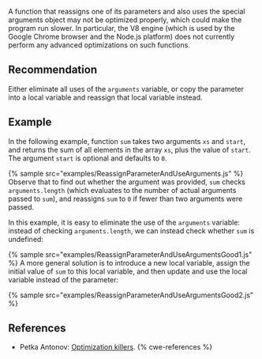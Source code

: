 A function that reassigns one of its parameters and also uses the special arguments object may not be optimized properly, which could make the program run slower. In particular, the V8 engine (which is used by the Google Chrome browser and the Node.js platform) does not currently perform any advanced optimizations on such functions.


## Recommendation
Either eliminate all uses of the `arguments` variable, or copy the parameter into a local variable and reassign that local variable instead.


## Example
In the following example, function `sum` takes two arguments `xs` and `start`, and returns the sum of all elements in the array `xs`, plus the value of `start`. The argument `start` is optional and defaults to `0`.

{% sample src="examples/ReassignParameterAndUseArguments.js" %}
Observe that to find out whether the argument was provided, `sum` checks `arguments.length` (which evaluates to the number of actual arguments passed to `sum`), and reassigns `sum` to `0` if fewer than two arguments were passed.

In this example, it is easy to eliminate the use of the `arguments` variable: instead of checking `arguments.length`, we can instead check whether `sum` is undefined:

{% sample src="examples/ReassignParameterAndUseArgumentsGood1.js" %}
A more general solution is to introduce a new local variable, assign the initial value of `sum` to this local variable, and then update and use the local variable instead of the parameter:

{% sample src="examples/ReassignParameterAndUseArgumentsGood2.js" %}

## References
* Petka Antonov: [Optimization killers](https://github.com/petkaantonov/bluebird/wiki/Optimization-killers#31-reassigning-a-defined-parameter-while-also-mentioning-arguments-in-the-body-typical-example).
{% cwe-references %}
